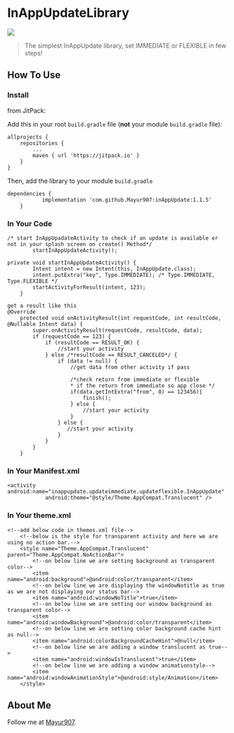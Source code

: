 # InAppUpdateLibrary
[![](https://jitpack.io/v/Mayur907/inAppUpdate.svg)](https://jitpack.io/#Mayur907/inAppUpdate)

>The simplest InAppUpdate library, set IMMEDIATE or FLEXIBLE in few steps!
 

## How To Use
### Install
from JitPack:

Add this in your root `build.gradle` file (**not** your module `build.gradle` file):
```
allprojects {
    repositories {
        ...
        maven { url 'https://jitpack.io' }
    }
}

```
Then, add the library to your module `build.gradle`
```
dependencies {
	       implementation 'com.github.Mayur907:inAppUpdate:1.1.5'
	}
```

### In Your Code
```
/* start InAppUpadateActivity to check if an update is available or not in your splash screen on create() Method*/
        startInAppUpdateActivity();
	
private void startInAppUpdateActivity() {
        Intent intent = new Intent(this, InAppUpdate.class);
        intent.putExtra("key", Type.IMMEDIATE); /* Type.IMMEDIATE, Type.FLEXIBLE */
        startActivityForResult(intent, 123);
    }

get a result like this
@Override
    protected void onActivityResult(int requestCode, int resultCode, @Nullable Intent data) {
        super.onActivityResult(requestCode, resultCode, data);       
        if (requestCode == 123) {
            if (resultCode == RESULT_OK) {
                //start your activity
            } else /*resultCode == RESULT_CANCELED*/ {
                if (data != null) {
                    //get data from other activity if pass
		    
                    /*check return from immediate or flexible
                    * if the return from immediate so app close */
                    if(data.getIntExtra("from", 0) == 123456){
                        finish();
                    } else {
                        //start your activity
                    }
                } else {
                   //start your activity
                }
            }
        }
    }
```

### In Your Manifest.xml
```
<activity android:name="inappupdate.updateimmediate.updateflexible.InAppUpdate"
            android:theme="@style/Theme.AppCompat.Translucent" />
```	

### In Your theme.xml
```
<!--add below code in themes.xml file-->
    <!--below is the style for transparent activity and here we are using no action bar.-->
    <style name="Theme.AppCompat.Translucent" parent="Theme.AppCompat.NoActionBar">
        <!--on below line we are setting background as transparent color-->
        <item name="android:background">@android:color/transparent</item>
        <!--on below line we are displaying the windowNotitle as true as we are not displaying our status bar-->
        <item name="android:windowNoTitle">true</item>
        <!--on below line we are setting our window background as transparent color-->
        <item name="android:windowBackground">@android:color/transparent</item>
        <!--on below line we are setting color background cache hint as null-->
        <item name="android:colorBackgroundCacheHint">@null</item>
        <!--on below line we are adding a window translucent as true-->
        <item name="android:windowIsTranslucent">true</item>
        <!--on below line we are adding a window animationstyle-->
        <item name="android:windowAnimationStyle">@android:style/Animation</item>
    </style>
```

## About Me
Follow me at [Mayur907](https://github.com/Mayur907).
